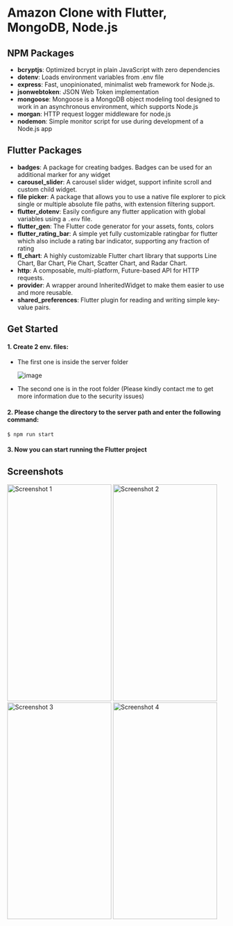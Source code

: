 # Amazon Clone with Flutter, MongoDB, Node.js 

## NPM Packages
- **bcryptjs**: Optimized bcrypt in plain JavaScript with zero dependencies
- **dotenv**: Loads environment variables from .env file
- **express**: Fast, unopinionated, minimalist web framework for Node.js.
- **jsonwebtoken**: JSON Web Token implementation
- **mongoose**: Mongoose is a MongoDB object modeling tool designed to work in an asynchronous environment, which supports Node.js
- **morgan**: HTTP request logger middleware for node.js
- **nodemon**: Simple monitor script for use during development of a Node.js app

## Flutter Packages
- **badges**: A package for creating badges. Badges can be used for an additional marker for any widget
- **carousel_slider**: A carousel slider widget, support infinite scroll and custom child widget.
- **file picker**: A package that allows you to use a native file explorer to pick single or multiple absolute file paths, with extension filtering support.
- **flutter_dotenv**: Easily configure any flutter application with global variables using a `.env` file.
- **flutter_gen**: The Flutter code generator for your assets, fonts, colors
- **flutter_rating_bar**: A simple yet fully customizable ratingbar for flutter which also include a rating bar indicator, supporting any fraction of rating
- **fl_chart**: A highly customizable Flutter chart library that supports Line Chart, Bar Chart, Pie Chart, Scatter Chart, and Radar Chart.
- **http**: A composable, multi-platform, Future-based API for HTTP requests.
- **provider**: A wrapper around InheritedWidget to make them easier to use and more reusable.
- **shared_preferences**: Flutter plugin for reading and writing simple key-value pairs.

## Get Started
#### 1. Create 2 env. files:
- The first one is inside the server folder

  ![image](https://github.com/behong1999/amazon_clone/assets/44105063/8bff0353-d6db-4374-bf0c-a5a5b5f26de2)

- The second one is in the root folder (Please kindly contact me to get more information due to the security issues)

#### 2. Please change the directory to the server path and enter the following command:
```
$ npm run start
```

#### 3. Now you can start running the Flutter project

## Screenshots
<img src="https://github.com/behong1999/amazon_clone/assets/44105063/18c78fbf-28c9-4e55-96f1-85fb458c2b14" alt="Screenshot 1" width="240" height="500">
 <img src="https://github.com/behong1999/amazon_clone/assets/44105063/c43eac18-d480-41fe-8b00-65aa0e9111b0" alt="Screenshot 2" width="240" height="500">
 <img src="https://github.com/behong1999/amazon_clone/assets/44105063/9d19bca5-fffa-4708-ba6f-6e3cbbe59216" alt="Screenshot 3" width="240" height="500">
 <img src="https://github.com/behong1999/amazon_clone/assets/44105063/3f07fb48-97b0-4fac-8542-be7ec1c46948" alt="Screenshot 4" width="240" height="500">

